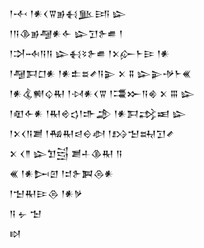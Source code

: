 <div class='block'>
<div class='line'>𒁹𒋾 𒁹𒀭𒌋𒐊𒂊𒈬𒆥𒅀 𒇽</div>
<div class='line'>𒁹𒀀𒆠𒂊𒆷𒀭𒅆 𒇽𒋛𒉿𒌑 𒁹</div>
<div class='line'>𒁹𒋫𒁄𒀀𒀀 𒇽𒈬𒂟𒉿𒌑 𒁹𒉽𒅎𒈨𒄿 𒁹𒀭</div>
<div class='line'>𒁹𒆷𒁕𒆸𒀭 𒁹𒀭𒉺𒊺𒍦𒀀𒉌 𒉽 𒐉 𒇽𒉌𒋩𒈨𒌍</div>
<div class='line'>𒁹𒀭𒆬𒆍𒌒𒊑 𒁹𒀴𒀭𒌋𒐊 𒁹𒃮𒁍𒀀𒄯 𒉽 𒐋 𒇽</div>
<div class='line'>𒁹𒊏𒅆𒀭 𒁹𒊑𒄴𒌓𒁹𒈥𒂁 𒁹𒀭𒁕𒃶𒀜 𒇽</div>
<div class='line'>𒁹𒉽𒌋𒀀𒋢 𒁹𒄀𒊑𒁀𒀪𒀠 𒁹𒋳𒈠𒊻𒋛𒍦</div>
<div class='line'>𒉽 𒌋𒈫 𒇽𒈣𒁻 𒋢𒈦𒆠𒊑 𒀀</div>
<div class='line'>𒌍 𒁹𒀭𒄖𒇻 𒁹𒄑𒉿𒀉𒁲𒀭</div>
<div class='line'>𒁹𒈠𒊑𒄿𒁲 𒁹𒀭𒃻</div>
<div class='line'>𒀀 𒉡 𒈠</div>
<div class='line'>𒊭</div>
</div>